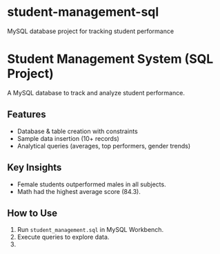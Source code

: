 # student-management-sql
MySQL database project for tracking student performance
# Student Management System (SQL Project)

A MySQL database to track and analyze student performance.

## Features
- Database & table creation with constraints  
- Sample data insertion (10+ records)  
- Analytical queries (averages, top performers, gender trends)  

## Key Insights
- Female students outperformed males in all subjects.  
- Math had the highest average score (84.3).  

## How to Use
1. Run `student_management.sql` in MySQL Workbench.  
2. Execute queries to explore data.
3. 
